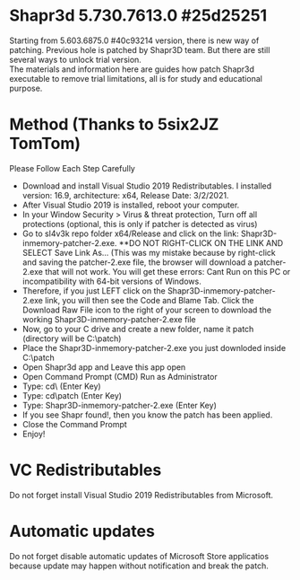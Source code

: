 # Shapr3d 5.730.7613.0 #25d25251

Starting from 5.603.6875.0 #40c93214 version, there is new way of patching. Previous hole is patched by Shapr3D team.
But there are still several ways to unlock trial version.  
The materials and information here are guides how patch Shapr3d executable to remove trial limitations, all is for study and educational purpose.

# Method (Thanks to 5six2JZ TomTom)

Please Follow Each Step Carefully

* Download and install Visual Studio 2019 Redistributables. I installed version: 16.9, architecture: x64, Release Date: 3/2/2021.
* After Visual Studio 2019 is installed, reboot your computer.
* In your Window Security > Virus & threat protection, Turn off all protections (optional, this is only if patcher is detected as virus)
* Go to sl4v3k repo folder x64/Release and click on the link: Shapr3D-inmemory-patcher-2.exe. **DO NOT RIGHT-CLICK ON THE LINK AND SELECT Save Link As... (This was my mistake because by right-click and saving the patcher-2.exe file, the browser will download a patcher-2.exe that will not work. You will get these errors: Cant Run on this PC or incompatibility with 64-bit versions of Windows.
* Therefore, if you just LEFT click on the Shapr3D-inmemory-patcher-2.exe link, you will then see the Code and Blame Tab. Click the Download Raw File icon to the right of your screen to download the working Shapr3D-inmemory-patcher-2.exe file
* Now, go to your C drive and create a new folder, name it patch (directory will be C:\patch)
* Place the Shapr3D-inmemory-patcher-2.exe you just downloded inside C:\patch
* Open Shapr3d app and Leave this app open
* Open Command Prompt (CMD) Run as Administrator
* Type: cd\ (Enter Key)
* Type: cd\patch (Enter Key)
* Type: Shapr3D-inmemory-patcher-2.exe (Enter Key)
* If you see Shapr found!, then you know the patch has been applied.
* Close the Command Prompt
* Enjoy!

# VC Redistributables

Do not forget install Visual Studio 2019 Redistributables from Microsoft.

# Automatic updates

Do not forget disable automatic updates of Microsoft Store applicatios because update may happen without notification and break the patch.
